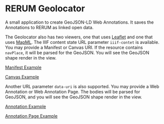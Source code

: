 # RERUM Geolocator
A small application to create GeoJSON-LD Web Annotations.  It saves the Annotations to RERUM as linked open data.

The Geolocator also has two viewers, one that uses [Leaflet](https://leafletjs.com/) and one that uses [MapML](https://maps4html.org/MapML/spec/).
The IIIF content state URL parameter `iiif-contet` is available.  You may provide a Manifest or Canvas URI.  If the resource contains `navPlace`, 
it will be parsed for the GeoJSON.  You will see the GeoJSON shape render in the view.

[Manifest Example](http://geo.rerum.io/geolocate/leaflet-view.html?iiif-content=https://preview.iiif.io/cookbook/0154-geo-extension/recipe/0154-geo-extension/manifest.json)

[Canvas Example](http://geo.rerum.io/geolocate/leaflet-view.html?data-uri=http://devstore.rerum.io/v1/id/60bbc491c3fb58284513ed26) 

Another URL parameter `data-uri` is also supported.  You may provide a Web Annotation or Web Annotation Page.  The bodies will be parsed for GeoJSON, and you will see the GeoJSON shape render in the view.

[Annotation Example](http://geo.rerum.io/geolocate/leaflet-view.html?data-uri=http://devstore.rerum.io/v1/id/60bbc313c3fb58284513ed24)

[Annotation Page Example](http://geo.rerum.io/geolocate/leaflet-view.html?data-uri=http://devstore.rerum.io/v1/id/60bbc256c3fb58284513ed22)

